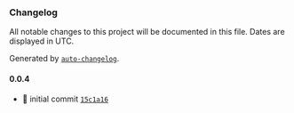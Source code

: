 ### Changelog

All notable changes to this project will be documented in this file. Dates are displayed in UTC.

Generated by [`auto-changelog`](https://github.com/CookPete/auto-changelog).

#### 0.0.4

- :tada: initial commit [`15c1a16`](https://github.com/elixian/boilpart-api-nestjs-graphql/commit/15c1a16133be47253149b04549ac56234e95745d)
